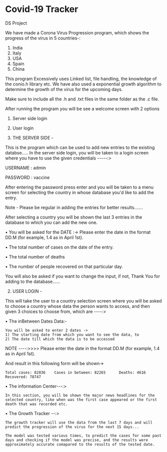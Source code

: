 # Covid-19 Tracker
 DS Project 

We have made a Corona Virus Progression program, which shows the progress of the virus in 5 countries-:

1) India
2) Italy
3) USA
4) Spain
5) China

This program Excessively uses Linked list, file handling, the knowledge of the conio.h library etc. We have also used a exponential growth algorithm to determine the growth of the virus for the upcoming days.

Make sure to include all the .h and .txt files in the same folder as the .c file.

After running the program you will be see a welcome screen with 2 options 

1) Server side login
2) User login

1) THE SERVER SIDE - 

This is the program which can be used to add new entries to the existing databse..... 
In the server side login, you will be taken to a login screen where you have to use the given credentials -----:>

USERNAME :    admin

PASSWORD :    vaccine

After entering the password press enter and you will be taken to a menu screen for selecting the country in whose database you'd like to add the entry.

Note - Please be regular in adding the entries for better results.......

After selecting a country you will be shown the last 3 entries in the database to which you can add the new one.

•  You will be asked for the DATE :-> Please enter the date in the format DD.M (for example, 1.4 as in April 1st).

•  The total number of cases on the date of the entry.

• The total number of deaths

• The number of people recovered on that particular day.

You will also be asked if you want to change the input, if not, Thank You for adding to the database......


2) USER LOGIN - 

This will take the user to a country selection screen where you will be asked to choose a country whose data the person wants to access, and then given 3 choices to choose from, which are ----:>


• The inBetween Dates Data:-
    
    You will be asked to enter 2 dates ->
    1) The starting date from which you want to see the data, to
    2) The date till which the data is to be accessed

NOTE ----:>>>>    Please enter the date in the format DD.M (for example, 1.4 as in April 1st).

And result in this following form will be shown->     

    Total cases: 82836    Cases in between: 82265      Deaths: 4616      Recovered: 78747


• The information Center---:>
    
    In this section, you will be shown the major news headlines for the selected country, like when was the first case appeared or the first death that was recorded etc.
    
• The Growth Tracker --:>
    
    The growth tracker will use the data from the last 7 days and will predict the progression of the virus for the next 15 days...
    
    The model was tested various times, to predict the cases for some past days and checking if the model was precise, and the results were approximately accurate comapared to the results of the tested date.
    
